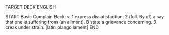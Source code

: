 TARGET DECK
ENGLISH

START
Basic
Complain
Back: v. 1 express dissatisfaction. 2 (foll. By of) a say that one is suffering from (an ailment). B state a grievance concerning. 3 creak under strain. [latin plango lament]
END
